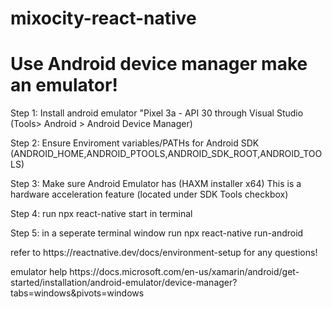 # mixocity-react-native


<h1> Use Android device manager make an emulator! </h1>

<p>Step 1: Install android emulator "Pixel 3a - API 30 through Visual Studio (Tools> Android > Android Device Manager)</p>
<p>Step 2: Ensure Enviroment variables/PATHs for Android SDK (ANDROID_HOME,ANDROID_PTOOLS,ANDROID_SDK_ROOT,ANDROID_TOOLS)</p>
<p>Step 3: Make sure Android Emulator has (HAXM installer x64) This is a hardware acceleration feature (located under SDK Tools checkbox) </p>
<p>Step 4: run npx react-native start in terminal</p>
<p>Step 5: in a seperate terminal window run npx react-native run-android</p>



<p>refer to https://reactnative.dev/docs/environment-setup for any questions!</p>

<p>emulator help https://docs.microsoft.com/en-us/xamarin/android/get-started/installation/android-emulator/device-manager?tabs=windows&pivots=windows </p>
